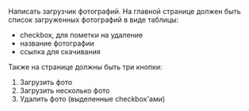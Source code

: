 Написать загрузчик фотографий.
На главной странице должен быть список загруженных фотографий в виде таблицы:
- checkbox, для пометки на удаление
- название фотографии
- ссылка для скачивания

Также на странице должны быть три кнопки:
1. Загрузить фото
2. Загрузить несколько фото
3. Удалить фото (выделенные checkbox'ами)
